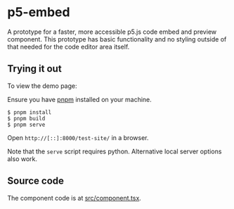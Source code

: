 # p5-embed

A prototype for a faster, more accessible p5.js code embed and preview component. This prototype has basic functionality and no styling outside of that needed for the code editor area itself.

## Trying it out

To view the demo page:

Ensure you have [pnpm](https://pnpm.io/) installed on your machine.

```shellsession
$ pnpm install
$ pnpm build
$ pnpm serve
```

Open `http://[::]:8000/test-site/` in a browser.

Note that the `serve` script requires python. Alternative local server options also work.

## Source code

The component code is at [src/component.tsx](./src/component.tsx).
